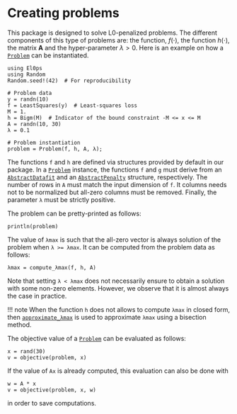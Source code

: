 # Creating problems

This package is designed to solve L0-penalized problems.
The different components of this type of problems are: the function, $f(\cdot)$, the function $h(\cdot)$, the matrix $\mathbf{A}$ and the hyper-parameter $\lambda>0$.
Here is an example on how a [`Problem`](@ref) can be instantiated.
```@example problems
using El0ps
using Random
Random.seed!(42)  # For reproducibility

# Problem data
y = randn(10)
f = LeastSquares(y)  # Least-squares loss
M = 1.
h = Bigm(M)  # Indicator of the bound constraint -M <= x <= M
A = randn(10, 30)
λ = 0.1

# Problem instantiation
problem = Problem(f, h, A, λ);
```
The functions `f` and `h` are defined via structures provided by default in our package. 
In a [`Problem`](@ref) instance, the functions `f` and `g` must derive from an [`AbstractDatafit`](@ref) and an [`AbstractPenalty`](@ref) structure, respectively.
The number of rows in `A` must match the input dimension of `f`.
It columns needs not to be normalized but all-zero columns must be removed.
Finally, the parameter `λ` must be strictly positive.

The problem can be pretty-printed as follows:

```@example problems
println(problem)
```

The value of `λmax` is such that the all-zero vector is always solution of the problem when `λ >= λmax`.
It can be computed from the problem data as follows:
```@example problems
λmax = compute_λmax(f, h, A)
```

Note that setting `λ < λmax` does not necessarily ensure to obtain a solution with some non-zero elements.
However, we observe that it is almost always the case in practice.

!!! note 
    When the function `h` does not allows to compute `λmax` in closed form, then [`approximate_λmax`](@ref) is used to approximate `λmax` using a bisection method.

The objective value of a [`Problem`](@ref) can be evaluated as follows:
```@example problems
x = rand(30)
v = objective(problem, x)
```
If the value of `Ax` is already computed, this evaluation can also be done with
```@example problems
w = A * x
v = objective(problem, x, w)
```
in order to save computations.